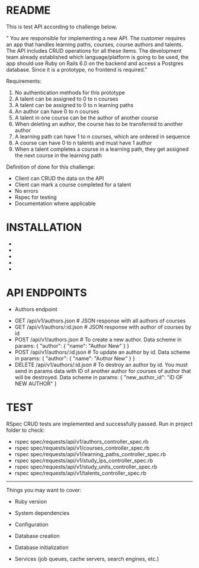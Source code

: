 # README

This is test API according to challenge below.

" You are responsible for implementing a new API. The customer requires an app that
handles learning paths, courses, course authors and talents. The API includes CRUD
operations for all these items. The development team already established which
language/platform is going to be used, the app should use Ruby on Rails 6.0 on the
backend and access a Postgres database. Since it is a prototype, no frontend is
required."

Requirements:
1. No authentication methods for this prototype
2. A talent can be assigned to 0 to n courses
3. A talent can be assigned to 0 to n learning paths
4. An author can have 0 to n courses
5. A talent in one course can be the author of another course
6. When deleting an author, the course has to be transferred to another author
7. A learning path can have 1 to n courses, which are ordered in sequence
8. A course can have 0 to n talents and must have 1 author
9. When a talent completes a course in a learning path, they get assigned the
next course in the learning path

Definition of done for this challenge:
- Client can CRUD the data on the API
- Client can mark a course completed for a talent
- No errors
- Rspec for testing
- Documentation where applicable

# INSTALLATION

-
-
-
-
-

# API ENDPOINTS

- Authors endpoint
* GET /api/v1/authors.json # JSON response with all authors of courses
* GET /api/v1/authors/:id.json # JSON response with author of courses by id
* POST /api/v1/authors.json # To create a new author. Data scheme in params:
{
    "author": {
        "name": "Author New"
    }
}
* POST /api/v1/authors/:id.json # To update an author by id. Data scheme in params:
{
    "author": {
        "name": "Author New"
    }
}
* DELETE /api/v1/authors/:id.json # To destroy an author by id. You must send in params data with ID of another author for courses of  author that will be destroyed. Data scheme in params:
{
    "new_author_id": "ID OF NEW AUTHOR"
}

# TEST

RSpec CRUD tests are implemented and successfully passed. Run in project folder to check:
- rspec spec/requests/api/v1/authors_controller_spec.rb
- rspec spec/requests/api/v1/courses_controller_spec.rb
- rspec spec/requests/api/v1/learning_paths_controller_spec.rb
- rspec spec/requests/api/v1/study_lps_controller_spec.rb
- rspec spec/requests/api/v1/study_units_controller_spec.rb
- rspec spec/requests/api/v1/talents_controller_spec.rb







------------------------------------------
Things you may want to cover:

* Ruby version

* System dependencies

* Configuration

* Database creation

* Database initialization

* Services (job queues, cache servers, search engines, etc.)

